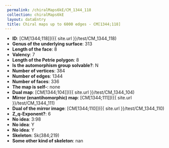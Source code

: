 ```yaml
--- 
 permalink: /chiralMaps6kE/CM_1344_118 
 collection: chiralMaps6kE
 layout: dataEntry
 title: Chiral maps up to 6000 edges - CM[1344;118]
---
```


- **ID**: [CM[1344;118]]({{ site.url }}/test/CM_1344_118)
- **Genus of the underlying surface**: 313
- **Length of the face**: 8
- **Valency**: 7
- **Length of the Petrie polygon**: 8
- **Is the automorphism group solvable?**: N
- **Number of vertices**: 384
- **Number of edges**: 1344
- **Number of faces**: 336
- **The map is self-**: none
- **Dual map**: [CM[1344;104]]({{ site.url }}/test/CM_1344_104)
- **Mirror (enantihomorphic) map**: [CM[1344;111]]({{ site.url }}/test/CM_1344_111)
- **Dual of the mirror image**: [CM[1344;110]]({{ site.url }}/test/CM_1344_110)
- **Z_q-Exponent?**: 6
- **No idea**:  3:98
- **No idea**: Y
- **No idea**: Y
- **Skeleton**: Sk(384;219)
- **Some other kind of skeleton**: nan
